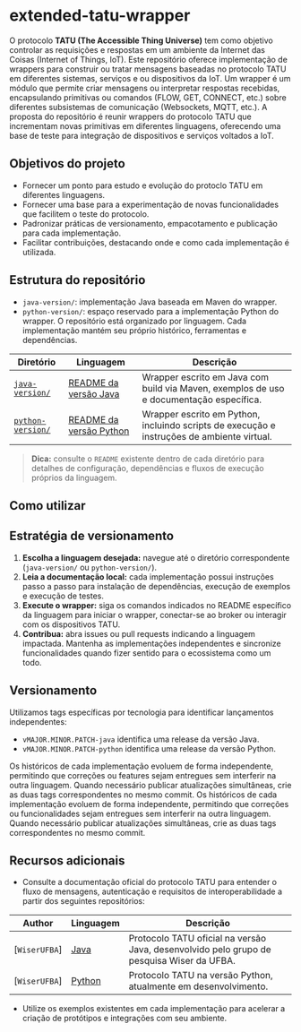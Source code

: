 # extended-tatu-wrapper

O protocolo **TATU (The Accessible Thing Universe)** tem como objetivo controlar as requisições e respostas em um ambiente da Internet das Coisas (Internet of Things, IoT). Este repositório oferece implementação de wrappers para construir ou tratar mensagens baseadas no protocolo TATU em diferentes sistemas, serviços e ou dispositivos da IoT. Um wrapper é um módulo que permite criar mensagens ou interpretar respostas recebidas, encapsulando primitivas ou comandos (FLOW, GET, CONNECT, etc.) sobre diferentes subsistemas de comunicação (Websockets, MQTT, etc.). A proposta do repositório é reunir wrappers do protocolo TATU que incrementam novas primitivas em diferentes linguagens, oferecendo uma base de teste para integração de dispositivos e serviços voltados a IoT.

## Objetivos do projeto

- Fornecer um ponto para estudo e evolução do protoclo TATU em diferentes linguagens.
- Fornecer uma base para a experimentação de novas funcionalidades que facilitem o teste do protocolo.
- Padronizar práticas de versionamento, empacotamento e publicação para cada implementação.
- Facilitar contribuições, destacando onde e como cada implementação é utilizada.

## Estrutura do repositório

- `java-version/`: implementação Java baseada em Maven do wrapper.
- `python-version/`: espaço reservado para a implementação Python do wrapper.
O repositório está organizado por linguagem. Cada implementação mantém seu próprio histórico, ferramentas e dependências.

| Diretório | Linguagem | Descrição |
|-----------|-----------|-----------|
| [`java-version/`](java-version/) | [README da versão Java](java-version/README.md) | Wrapper escrito em Java com build via Maven, exemplos de uso e documentação específica. |
| [`python-version/`](python-version/) | [README da versão Python](python-version/README.md) | Wrapper escrito em Python, incluindo scripts de execução e instruções de ambiente virtual. |

> **Dica:** consulte o `README` existente dentro de cada diretório para detalhes de configuração, dependências e fluxos de execução próprios da linguagem.

## Como utilizar

## Estratégia de versionamento
1. **Escolha a linguagem desejada:** navegue até o diretório correspondente (`java-version/` ou `python-version/`).
2. **Leia a documentação local:** cada implementação possui instruções passo a passo para instalação de dependências, execução de exemplos e execução de testes.
3. **Execute o wrapper:** siga os comandos indicados no README específico da linguagem para iniciar o wrapper, conectar-se ao broker ou interagir com os dispositivos TATU.
4. **Contribua:** abra issues ou pull requests indicando a linguagem impactada. Mantenha as implementações independentes e sincronize funcionalidades quando fizer sentido para o ecossistema como um todo.

## Versionamento

Utilizamos tags específicas por tecnologia para identificar lançamentos independentes:

- `vMAJOR.MINOR.PATCH-java` identifica uma release da versão Java.
- `vMAJOR.MINOR.PATCH-python` identifica uma release da versão Python.

Os históricos de cada implementação evoluem de forma independente, permitindo que correções ou features sejam entregues sem interferir na outra linguagem. Quando necessário publicar atualizações simultâneas, crie as duas tags correspondentes no mesmo commit.
Os históricos de cada implementação evoluem de forma independente, permitindo que correções ou funcionalidades sejam entregues sem interferir na outra linguagem. Quando necessário publicar atualizações simultâneas, crie as duas tags correspondentes no mesmo commit.

## Recursos adicionais

- Consulte a documentação oficial do protocolo TATU para entender o fluxo de mensagens, autenticação e requisitos de interoperabilidade a partir dos seguintes repositórios:
  
| Author | Linguagem | Descrição |
|-----------|-----------|-----------|
| [`WiserUFBA`] | [Java](https://github.com/WiserUFBA/TATU) | Protocolo TATU oficial na versão Java, desenvolvido pelo grupo de pesquisa Wiser da UFBA. |
| [`WiserUFBA`] | [Python](https://github.com/WiserUFBA/soft-iot-tatu-python) | Protocolo TATU na versão Python, atualmente em desenvolvimento. |

- Utilize os exemplos existentes em cada implementação para acelerar a criação de protótipos e integrações com seu ambiente.
